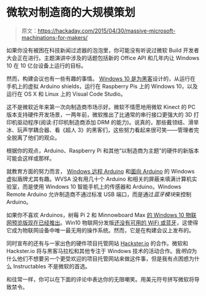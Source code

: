 # 微软对制造商的大规模策划

> 原文：<https://hackaday.com/2015/04/30/massive-microsoft-machinations-for-makers/>

如果你没有被困在科技新闻过滤器的泡泡里，你可能没有听说过微软 Build 开发者大会正在进行。主题演讲中涉及的话题包括新的 Office API 和几年内让 Windows 10 在 10 亿台设备上运行的目标。

然而，构建会议也有一些有趣的事情。 [Windows 10 是为黑客](http://blogs.windows.com/buildingapps/2015/04/29/microsoft-brings-windows-10-to-makers/)设计的，从运行在手机上的虚拟 Arduino shields，运行在 Raspberry Pis 上的 Windows 10，以及运行在 OS X 和 Linux 上的 Visual Code Studio。

这不是微软近年来第一次向制造商市场示好。微软不情愿地用微软 Kinect 的 PC 版本支持硬件开发场景，一两年前，微软推出了比通常的串行接口更强大的 3D 打印机驱动程序(阅读:打印机制造商添加 DRM 的能力)。说真的，那些戴领结、滑旱冰、玩声学耦合器、看《超人 3》的黑客们，这些努力看起来很可笑——管理者完全脱离了他们的观众。

根据你的观点，Arduino、Raspberry Pi 和其他“以制造商为主题”的硬件的新版本可能会这样或那样。

就教育方面的努力而言， [Windows 远程 Arduino](http://ms-iot.github.io/content/win10/SetupWRA.htm) 和[面向 Arduino](http://ms-iot.github.io/content/win10/SetupWVSA.htm) 的 Windows 虚拟盾牌尤其有趣。WVSA 没有用几十个 Arduino 和相关的屏蔽来填满计算机实验室，而是使用 Windows 10 智能手机上的传感器和 Arduino。Windows Remote Arduino 允许制造商不通过标准 USB 端口，而是通过*蓝牙模块*来控制 Arduino。

如果你不喜欢 Arduinos，树莓 Pi 2 和 Minnowboard Max [的 Windows 10 物联网预览版现在已经推出](https://dev.windows.com/en-US/iot)。Win10 物联网分发版[还没有可用的 WiFi 或蓝牙](http://ms-iot.github.io/content/Faqs.htm)，这使得它成为物联网设备中唯一最无用的操作系统。然而，它是在构建会议上发布的。

同时宣布的还有与一家出色的硬件项目托管网站 [Hackster.io](http://ms-iot.github.io/content/Faqs.htm) 的合作。微软和 Hackster.io 将与黑客马拉松和其他专注于 Windows 技术的活动合作。我*明白*为什么他们不想要另一个更受欢迎的项目托管网站来做这件事，但是我有点困惑为什么 Instructables 不是微软的首选。

和往常一样，你可以在下面的评论中表达你的无限嘲笑。用美元符号拼写微软将导致禁令。